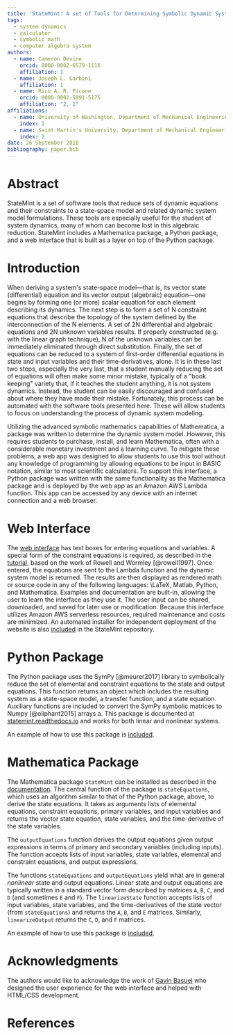 ```yaml
---
title: 'StateMint: A set of Tools for Determining Symbolic Dynamic System Models using Linear Graph Methods'
tags:
  - system dynamics
  - calculator
  - symbolic math
  - computer algebra system
authors:
  - name: Cameron Devine
    orcid: 0000-0002-6579-111X
    affiliation: 1
  - name: Joseph L. Garbini
    affiliation: 1
  - name: Rico A. R. Picone
    orcid: 0000-0002-5091-5175
    affiliation: "2, 1"
affiliations:
  - name: University of Washington, Department of Mechanical Engineering
    index: 1
  - name: Saint Martin's University, Department of Mechanical Engineering
    index: 2
date: 26 September 2018
bibliography: paper.bib
---
```


# Abstract

StateMint is a set of software tools that reduce sets of dynamic equations and their constraints to a state-space model and related dynamic system model formulations.
These tools are especially useful for the student of system dynamics, many of whom can become lost in this algebraic reduction.
StateMint includes a Mathematica package, a Python package, and a web interface that is built as a layer on top of the Python package.

# Introduction

When deriving a system's state-space model&mdash;that is, its vector state (differential) equation and its vector output (algebraic) equation&mdash;one begins by forming one (or more) scalar equation for each element describing its dynamics.
The next step is to form a set of N constraint equations that describe the topology of the system defined by the interconnection of the N elements.
A set of 2N differential and algebraic equations and 2N unknown variables results.
If properly constructed (e.g. with the linear graph technique), N of the unknown variables can be immediately eliminated through direct substitution.
Finally, the set of equations can be reduced to a system of first-order differential equations in state and input variables and their time-derivatives, alone.
It is in these last two steps, especially the very last, that a student manually reducing the set of equations will often make some minor mistake, typically of a "book keeping" variety that, if it teaches the student anything, it is not system dynamics.
Instead, the student can be easily discouraged and confused about where they have made their mistake.
Fortunately, this process can be automated with the software tools presented here.
These will allow students to focus on understanding the process of dynamic system modeling.

Utilizing the advanced symbolic mathematics capabilities of Mathematica, a package was written to determine the dynamic system model.
However, this requires students to purchase, install, and learn Mathematica, often with a considerable monetary investment and a learning curve.
To mitigate these problems, a web app was designed to allow students to use this tool without any knowledge of programming by allowing equations to be input in BASIC notation, similar to most scientific calculators.
To support this interface, a Python package was written with the same functionality as the Mathematica package and is deployed by the web app as an Amazon AWS Lambda function.
This app can be accessed by any device with an internet connection and a web browser.

# Web Interface

The [web interface](http://statemint.camerondevine.me/) has text boxes for entering equations and variables.
A special form of the constraint equations is required, as described in the [tutorial](https://github.com/CameronDevine/StateMint/blob/master/tutorial.md), based on the work of Rowell and Wormley [@rowell1997].
Once entered, the equations are sent to the Lambda function and the dynamic system model is returned.
The results are then displayed as rendered math or source code in any of the following languages: \LaTeX, Matlab, Python, and Mathematica.
Examples and documentation are built-in, allowing the user to learn the interface as they use it.
The user input can be shared, downloaded, and saved for later use or modification.
Because this interface utilizes Amazon AWS serverless resources, required maintenance and costs are minimized.
An automated installer for independent deployment of the website is also [included](https://github.com/CameronDevine/StateMint/tree/master/web) in the StateMint repository.

# Python Package

The Python package uses the SymPy [@meurer2017] library to symbolically reduce the set of elemental and constraint equations to the state and output equations.
This function returns an object which includes the resulting system as a state-space model, a transfer function, and a state equation.
Auxiliary functions are included to convert the SymPy symbolic matrices to Numpy [@oliphant2015] arrays a.
This package is documented at [statemint.readthedocs.io](https://statemint.readthedocs.io/en/latest/) and works for both linear and nonlinear systems.

An example of how to use this package is [included](https://github.com/CameronDevine/StateMint/blob/master/python/Example.ipynb).

# Mathematica Package

The Mathematica package `StateMint` can be installed as described in the [documentation](https://github.com/CameronDevine/StateMint/blob/master/mathematica/README.md). The central function of the package is `stateEquations`, which uses an algorithm similar to that of the Python package, above, to derive the state equations. It takes as arguments lists of elemental equations, constraint equations, primary variables, and input variables and returns the vector state equation, state variables, and the time-derivative of the state variables.

The `outputEquations` function derives the output equations given output expressions in terms of primary and secondary variables (including inputs). The function accepts lists of input variables, state variables, elemental and constraint equations, and output expressions.

The functions `stateEquations` and `outputEquations` yield what are in general *nonlinear* state and output equations. Linear state and output equations are typically written in a standard vector form described by matrices `A`, `B`, `C`, and `D` (and sometimes `E` and `F`). The `linearizeState` function accepts lists of input variables, state variables, and the time-derivatives of the state vector (from `stateEquations`) and returns the `A`, `B`, and `E` matrices. Similarly, `linearizeOutput` returns the `C`, `D`, and `F` matrices.

An example of how to use this package is [included](https://github.com/CameronDevine/StateMint/blob/master/mathematica/Example.nb).

# Acknowledgments

The authors would like to acknowledge the work of [Gavin Basuel](https://www.gavinbasuel.com/) who designed the user experience for the web interface and helped with HTML/CSS development.

# References

<!--stackedit_data:
eyJkaXNjdXNzaW9ucyI6eyJ2QWlBMUtnQUJta1lPY01lIjp7In
RleHQiOiJCQVNJQyBub3RhdGlvbiIsInN0YXJ0IjoyNzAwLCJl
bmQiOjI3MTR9LCJ0dG5oaFpxdjhqekRqemtlIjp7InRleHQiOi
JBbiBhdXRvbWF0ZWQgaW5zdGFsbGVyIGZvciBpbmRlcGVuZGVu
dCBkZXBsb3ltZW50IG9mIHRoZSB3ZWJzaXRlIGlzIGFsc28gW2
luY2x14oCmIiwic3RhcnQiOjM5OTgsImVuZCI6NDE3MH0sIkc3
SnhoWkpHZVV6Um9oSE8iOnsidGV4dCI6InN0YXRlLXNwYWNlIi
wic3RhcnQiOjQ0MTUsImVuZCI6NDQyNn0sIlhaMnU3YnJlTTVO
QmZTNlIiOnsidGV4dCI6Im9iamVjdHMiLCJzdGFydCI6NDU3Mi
wiZW5kIjo0NTc5fX0sImNvbW1lbnRzIjp7IkV1T1V2YkZpSDVx
VG5LUTAiOnsiZGlzY3Vzc2lvbklkIjoidkFpQTFLZ0FCbWtZT2
NNZSIsInN1YiI6ImdoOjEwMzk0ODk2IiwidGV4dCI6IlNob3Vs
ZCB3ZSBjaXRlIEJBU0lDIG5vdGF0aW9uPyBJIGZvdW5kIGl0IG
9uIFdpa2lwZWRpYSwgIFxuW2h0dHBzOi8vZW4ud2lraXBlZGlh
Lm9yZy93aWtpL0NhbGN1bGF0b3JfaW5wdXRfbWV0aG9kcyNCQV
NJQ19ub3RhdGlvbl0oaHR0cHM6Ly9lbi53aWtpcGVkaWEub3Jn
L3dpa2kvQ2FsY3VsYXRvcl9pbnB1dF9tZXRob2RzI0JBU0lDX2
5vdGF0aW9uKSIsImNyZWF0ZWQiOjE1NDM5NTM3NTQ2NDl9LCJF
VUQ2WkVZS3NPWllBV3FmIjp7ImRpc2N1c3Npb25JZCI6InZBaU
ExS2dBQm1rWU9jTWUiLCJzdWIiOiJnbzoxMDI5MDU0MzU1MzA4
OTY0NzQ4MDAiLCJ0ZXh0IjoiSSB0aGluayB0aGF0IHdvdWxkIG
JlIGdvb2QgdG8gY2l0ZSBpdCAuLi4gQkFTSUMgaXMgYSBsYW5n
dWFnZSwgcmlnaHQ/IFNvIEknZCBjaXRlIGl0IGhvd2V2ZXIgeW
91J3ZlIGJlZW4gY2l0aW5nIHRoZSBvdGhlcnMgLi4uIiwiY3Jl
YXRlZCI6MTU0NDUxNjI2MTM3NX0sImhaQktPWXlnOFFtVE1Pcn
EiOnsiZGlzY3Vzc2lvbklkIjoidHRuaGhacXY4anpEanprZSIs
InN1YiI6ImdvOjEwMjkwNTQzNTUzMDg5NjQ3NDgwMCIsInRleH
QiOiJEaWQgSSBwcm9wZXJseSBjbGFyaWZ5IHRoaXM/IiwiY3Jl
YXRlZCI6MTU0NDU1NzMyOTc0Mn0sImFKZTZHQlk1bGlRY25JWW
YiOnsiZGlzY3Vzc2lvbklkIjoidHRuaGhacXY4anpEanprZSIs
InN1YiI6ImdvOjEwMjkwNTQzNTUzMDg5NjQ3NDgwMCIsInRleH
QiOiJBbHNvLCBkb2VzIGl0IGFsbG93IHNvbWVvbmUgdG8gaG9v
ayB1cCB0aGVpciBvd24gQVdTIGluc3RhbmNlIC4uLiBhbmQgZG
lkIHlvdSBpbmNsdWRlIGRvY3Mgb24gaG93IHRvIGdldCB0aGUg
QVdTIHNldCB1cD8iLCJjcmVhdGVkIjoxNTQ0NTU3Mzg3OTI4fS
wiaWwxdE9qUzc1MU45UVdoViI6eyJkaXNjdXNzaW9uSWQiOiJH
N0p4aFpKR2VVelJvaEhPIiwic3ViIjoiZ286MTAyOTA1NDM1NT
MwODk2NDc0ODAwIiwidGV4dCI6IldlIHNob3VsZCBkb3VibGUg
Y2hlY2sgdGhhdCB3ZSdyZSBjb25zaXN0ZW50bHkgaHlwaGVuYX
Rpbmcgc3RhdGUtc3BhY2UgLi4uIGl0J3MgdGhlIHN0YW5kYXJk
IHVzYWdlIiwiY3JlYXRlZCI6MTU0NDU1ODY2Nzg5N30sIlp0OX
JHV0hvSnVzdTV3S3YiOnsiZGlzY3Vzc2lvbklkIjoiWFoydTdi
cmVNNU5CZlM2UiIsInN1YiI6ImdvOjEwMjkwNTQzNTUzMDg5Nj
Q3NDgwMCIsInRleHQiOiJXaGF0IGtpbmQgb2Ygb2JqZWN0cz8g
QXJlIHRoZXkgY2FsbGVkIG51bWVyaWNhbCBhcnJheXMgb3Igc2
9tZXRoaW5nPyIsImNyZWF0ZWQiOjE1NDQ1NTg3OTMzOTB9LCJW
N0pyTmtQc3pqTEZWdFAyIjp7ImRpc2N1c3Npb25JZCI6InR0bm
hoWnF2OGp6RGp6a2UiLCJzdWIiOiJnaDoxMDM5NDg5NiIsInRl
eHQiOiJUaGUgaW5zdGFsbGVyIGRlcGxveXMgdGhlIG5lY2Vzc2
FyeSBjb2RlIHRvIHRoZWlyIEFXUyBhY2NvdW50LCB0aGVuIHBs
YWNlcyB0aGUgbmVjZXNzYXJ5IGZpbGVzIGluIHRoZSBgd2ViL0
hUTUxgIGZvbGRlciBzbyB0aG9zZSBmaWxlcyBjYW4gYmUgdXBs
b2FkZWQgdG8gYSB3ZWIgc2VydmVyLiIsImNyZWF0ZWQiOjE1ND
Q1NjAxNTE4NDh9LCJHQ3JSZm0wQjd2N2JkUGo4Ijp7ImRpc2N1
c3Npb25JZCI6IlhaMnU3YnJlTTVOQmZTNlIiLCJzdWIiOiJnaD
oxMDM5NDg5NiIsInRleHQiOiJOdW1weSBpbmNsdWRlcyB0d28g
bWFpbiBkYXRhIHR5cGVzLCBgYXJyYXlgLCBhbmQgYG1hdHJpeG
AuIEZ1bmN0aW9ucyBhcmUgcHJvdmlkZWQgdG8gY29udmVydCB0
byBlaXRoZXIuIEFzIGV2ZXJ5IHZhcmlhYmxlIGluIFB5dGhvbi
BpcyBhbiBvYmplY3QsIEkgdXNlZCB0aGF0IHdvcmQgaGVyZS4i
LCJjcmVhdGVkIjoxNTQ0NTYwNDM5MjY1fSwiSm93ZTFJb1JoUm
RyZlgwWSI6eyJkaXNjdXNzaW9uSWQiOiJ0dG5oaFpxdjhqekRq
emtlIiwic3ViIjoiZ286MTAyOTA1NDM1NTMwODk2NDc0ODAwIi
widGV4dCI6IkJlYXV0aWZ1bCEiLCJjcmVhdGVkIjoxNTQ0NTc5
NTYyNjczfX0sImhpc3RvcnkiOlsxNzU0MTczODk5LDEwMjUzND
E0OTgsMTEzMzI0NDY2NCwtMTI2MDU1NDU1MCwtMTY4MzQ2OTQ0
OSwtMTE3MTUwOTc5OSwtMjY3NzY2Mzk1LC01NTY5NDAzMDcsND
MzNzQ0NjkzLC0zODc1MzI5MjAsMzIzMzI2Njg0LDUxMjYwOTU5
NiwtMTk0OTQxMzYwMiwtNDIyMDQxNTk1LC0xNjU1NTY4NDE0LC
0xMjA5NzUwNzk2LC03MzU2MDU0NjUsMTcxNzIwMDA4NiwtMTUx
MzkwNTAwNywyMDIyMjk1Mzc3XX0=
-->